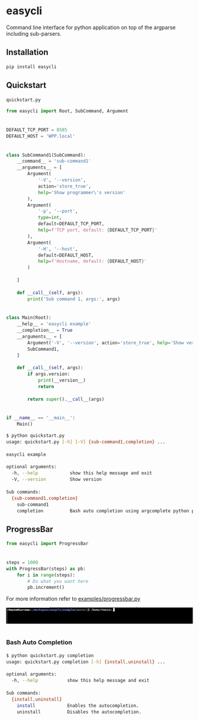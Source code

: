 # easycli

Command line interface for python application on top of the argparse 
including sub-parsers.

## Installation

```bash
pip install easycli
```


## Quickstart

`quickstart.py`

```python
from easycli import Root, SubCommand, Argument


DEFAULT_TCP_PORT = 8585
DEFAULT_HOST = 'WPP.local'


class SubCommand1(SubCommand):
    __command__ = 'sub-command1'
    __arguments__ = [
        Argument(
            '-V', '--version',
            action='store_true',
            help='Show programmer\'s version'
        ),
        Argument(
            '-p', '--port',
            type=int,
            default=DEFAULT_TCP_PORT,
            help=f'TCP port, default: {DEFAULT_TCP_PORT}'
        ),
        Argument(
            '-H', '--host',
            default=DEFAULT_HOST,
            help=f'Hostname, default: {DEFAULT_HOST}'
        )

    ]

    def __call__(self, args):
        print('Sub command 1, args:', args)


class Main(Root):
    __help__ = 'easycli example'
    __completion__ = True
    __arguments__ = [
        Argument('-V', '--version', action='store_true', help='Show version'),
        SubCommand1,
    ]

    def __call__(self, args):
        if args.version:
            print(__version__)
            return

        return super().__call__(args)


if __name__ == '__main__':
    Main()

```

```bash
$ python quickstart.py
usage: quickstart.py [-h] [-V] {sub-command1,completion} ...

easycli example

optional arguments:
  -h, --help            show this help message and exit
  -V, --version         Show version

Sub commands:
  {sub-command1,completion}
    sub-command1
    completion          Bash auto completion using argcomplete python package.
```

## ProgressBar

```python
from easycli import ProgressBar 


steps = 1000
with ProgressBar(steps) as pb:
	for i in range(steps):
    	# Do what you want here
        pb.increment()
```

For more information refer to [examples/progressbar.py](examples/progressbar.py)


![](examples/media/example_progressbar.gif)


```python
```

### Bash Auto Completion

```bash
$ python quickstart.py completion
usage: quickstart.py completion [-h] {install,uninstall} ...

optional arguments:
  -h, --help           show this help message and exit

Sub commands:
  {install,uninstall}
    install            Enables the autocompletion.
    uninstall          Disables the autocompletion.
```

